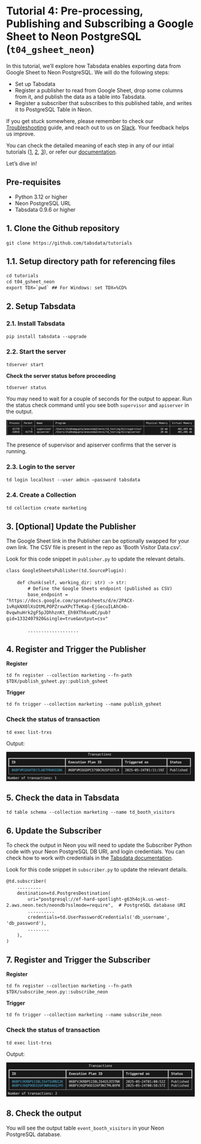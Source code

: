 # Tutorial 4: Pre-processing, Publishing and Subscribing a Google Sheet to Neon PostgreSQL (`t04_gsheet_neon`)

In this tutorial, we’ll explore how Tabsdata enables exporting data from Google Sheet to Neon PostgreSQL. We will do the following steps:

* Set up Tabsdata
* Register a publisher to read from Google Sheet, drop some columns from it, and publish the data as a table into Tabsdata.
* Register a subscriber that subscribes to this published table, and writes it to PostgreSQL Table in Neon.

If you get stuck somewhere, please remember to check our [Troubleshooting](https://docs.tabsdata.com/latest/guide/10_troubleshooting/main.html) guide, and reach out to us on [Slack](https://join.slack.com/t/tabsdata-community/shared_invite/zt-322toyigx-ZGFioMV2Gbza4bJDAR7wSQ). Your feedback helps us improve.

You can check the detailed meaning of each step in any of our intial tutorials ([1](https://github.com/tabsdata/tutorials/tree/main/t01_csv_pub_sub), [2](https://github.com/tabsdata/tutorials/tree/main/t02_postgres_pub_sub), [3](https://github.com/tabsdata/tutorials/tree/main/t03_csv_iceberg_pub_sub)), or refer our [documentation](https://docs.tabsdata.com/latest/guide/02_getting_started/main.html).

Let’s dive in!

## Pre-requisites

* Python 3.12 or higher
* Neon PostgreSQL URL
* Tabsdata 0.9.6 or higher

## 1. Clone the Github repository

```
git clone https://github.com/tabsdata/tutorials
```

## 1.1. Setup directory path for referencing files

```
cd tutorials
cd t04_gsheet_neon
export TDX=`pwd` ## For Windows: set TDX=%CD%
```

## 2. Setup Tabsdata

### 2.1. Install Tabsdata

```
pip install tabsdata --upgrade
```

### 2.2. Start the server

```
tdserver start
```

**Check the server status before proceeding**

```
tdserver status
```
You may need to wait for a couple of seconds for the output to appear. Run the status check command until you see both `supervisor` and `apiserver` in the output.

<img src="./assets/tdserver_status.png" alt="Server Status" height="80%">

The presence of supervisor and apiserver confirms that the server is running.

### 2.3. Login to the server

```
td login localhost --user admin –password tabsdata
```

### 2.4. Create a Collection

```
td collection create marketing
```

## 3. [Optional] Update the Publisher

The Google Sheet link in the Publisher can be optionally swapped for your own link. The CSV file is present in the repo as 'Booth Visitor Data.csv'.

Look for this code snippet in `publisher.py` to update the relevant details.

```
class GoogleSheetsPublisher(td.SourcePlugin):

    def chunk(self, working_dir: str) -> str:
        # Define the Google Sheets endpoint (published as CSV)
        base_endpoint = "https://docs.google.com/spreadsheets/d/e/2PACX-1vRqkNX0lXsOtMLPOPZrxwXPcTTeKap-EjGecuILAhCmb-0vqwhuHrk2gF5pJDhhznKt_Eh9XTh6xu0C/pub?gid=1332407920&single=true&output=csv"

        ...................
```


## 4. Register and Trigger the Publisher

**Register**
```
td fn register --collection marketing --fn-path $TDX/publish_gsheet.py::publish_gsheet
```

**Trigger**
```
td fn trigger --collection marketing --name publish_gsheet
```

### Check the status of transaction

```
td exec list-trxs
```

Output:

<img src="./assets/function_published.png" alt="Function Published" height="auto">

## 5. Check the data in Tabsdata

```
td table schema --collection marketing --name td_booth_visitors
```

## 6. Update the Subscriber

To check the output in Neon you will need to update the Subscriber Python code with your Neon PostgreSQL DB URI, and login credentials. You can check how to work with credentials in the [Tabsdata documentation](https://docs.tabsdata.com/latest/guide/secrets_management/main.html).

Look for this code snippet in `subscriber.py` to update the relevant details.

```
@td.subscriber(
    .........
    destination=td.PostgresDestination(
        uri="postgresql://ef-hard-spotlight-g63h4ojk.us-west-2.aws.neon.tech/neondb?sslmode=require",  # PostgreSQL database URI
        ..........
        credentials=td.UserPasswordCredentials('db_username', 'db_password'),
        ........
    ),
)
```

## 7. Register and Trigger the Subscriber

**Register**
```
td fn register --collection marketing --fn-path $TDX/subscribe_neon.py::subscribe_neon
```

**Trigger**
```
td fn trigger --collection marketing --name subscribe_neon
```

### Check the status of transaction

```
td exec list-trxs
```

Output:

<img src="./assets/function_published_both.png" alt="Function Published" height="auto">

## 8. Check the output

You will see the output table `event_booth_visitors` in your Neon PostgreSQL database.

